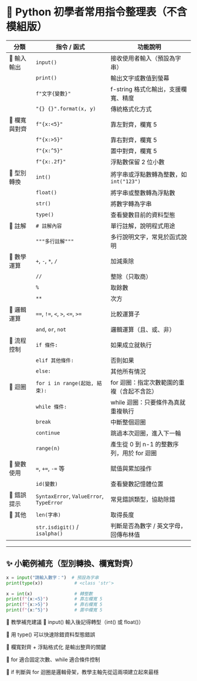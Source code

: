 # 🧠 Python 初學者常用指令整理表（不含模組版）

| 分類         | 指令 / 函式                        | 功能說明 |
|--------------|-------------------------------------|----------|
| 🔹 輸入輸出   | `input()`                          | 接收使用者輸入（預設為字串） |
|              | `print()`                          | 輸出文字或數值到螢幕 |
|              | `f"文字{變數}"`                    | f-string 格式化輸出，支援欄寬、精度 |
|              | `"{} {}".format(x, y)`             | 傳統格式化方式 |
| 🔹 欄寬與對齊 | `f"{x:<5}"`                        | 靠左對齊，欄寬 5 |
|              | `f"{x:>5}"`                        | 靠右對齊，欄寬 5 |
|              | `f"{x:^5}"`                        | 置中對齊，欄寬 5 |
|              | `f"{x:.2f}"`                       | 浮點數保留 2 位小數 |
| 🔹 型別轉換   | `int()`                            | 將字串或浮點數轉為整數，如 `int("123")` |
|              | `float()`                          | 將字串或整數轉為浮點數 |
|              | `str()`                            | 將數字轉為字串 |
|              | `type()`                           | 查看變數目前的資料型態 |
| 🔹 註解       | `# 註解內容`                       | 單行註解，說明程式用途 |
|              | `"""多行註解"""`                   | 多行說明文字，常見於函式說明 |
| 🔹 數學運算   | `+`, `-`, `*`, `/`                 | 加減乘除 |
|              | `//`                               | 整除（只取商） |
|              | `%`                                | 取餘數 |
|              | `**`                               | 次方 |
| 🔹 邏輯運算   | `==`, `!=`, `<`, `>`, `<=`, `>=`   | 比較運算子 |
|              | `and`, `or`, `not`                 | 邏輯運算（且、或、非） |
| 🔹 流程控制   | `if 條件:`                         | 如果成立就執行 |
|              | `elif 其他條件:`                   | 否則如果 |
|              | `else:`                            | 其他所有情況 |
| 🔹 迴圈       | `for i in range(起始, 結束):`       | for 迴圈：指定次數範圍的重複（含起不含訖） |
|              | `while 條件:`                      | while 迴圈：只要條件為真就重複執行 |
|              | `break`                            | 中斷整個迴圈 |
|              | `continue`                         | 跳過本次迴圈，進入下一輪 |
|              | `range(n)`                         | 產生從 0 到 n-1 的整數序列，用於 for 迴圈 |
| 🔹 變數使用   | `=`, `+=`, `-=` 等                 | 賦值與累加操作 |
|              | `id(變數)`                         | 查看變數記憶體位置 |
| 🔹 錯誤提示   | `SyntaxError`, `ValueError`, `TypeError` | 常見錯誤類型，協助除錯 |
| 🔹 其他       | `len(字串)`                        | 取得長度 |
|              | `str.isdigit()` / `isalpha()`      | 判斷是否為數字 / 英文字母，回傳布林值 |

---

## ✨ 小範例補充（型別轉換、欄寬對齊）

```python
x = input("請輸入數字：")  # 預設為字串
print(type(x))            # <class 'str'>

x = int(x)                # 轉整數
print(f"{x:<5}")          # 靠左欄寬 5
print(f"{x:>5}")          # 靠右欄寬 5
print(f"{x:^5}")          # 置中欄寬 5
```

🧠 教學補充建議
🚩 input() 輸入後記得轉型（int() 或 float()）

🧪 用 type() 可以快速除錯資料型態錯誤

🎨 欄寬對齊 + 浮點格式化 是輸出整齊的關鍵

🔁 for 適合固定次數、while 適合條件控制

🧱 if 判斷與 for 迴圈是邏輯骨架，教學主軸先從這兩項建立起來最穩
